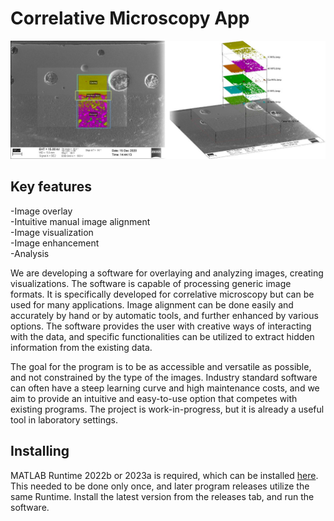 # Correlative Microscopy App
![splash](splash.png)

## Key features
-Image overlay<br>
-Intuitive manual image alignment<br>
-Image visualization<br>
-Image enhancement<br>
-Analysis<br>

We are developing a software for overlaying and analyzing images, creating visualizations. The software is capable of processing generic image formats. It is specifically developed for correlative microscopy but can be used for many applications. Image alignment can be done easily and accurately by hand or by automatic tools, and further enhanced by various options. The software provides the user with creative ways of interacting with the data, and specific functionalities can be utilized to extract hidden information from the existing data.

The goal for the program is to be as accessible and versatile as possible, and not constrained by the type of the images. Industry standard software can often have a steep learning curve and high maintenance costs, and we aim to provide an intuitive and easy-to-use option that competes with existing programs. The project is work-in-progress, but it is already a useful tool in laboratory settings.

## Installing

MATLAB Runtime 2022b or 2023a is required, which can be installed [here](https://se.mathworks.com/products/compiler/matlab-runtime.html). This needed to be done only once, and later program releases utilize the same Runtime. 
Install the latest version from the releases tab, and run the software.
